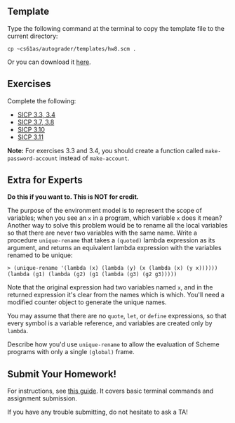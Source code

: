 ## Template

Type the following command at the terminal to copy the template file to the
current directory:

    cp ~cs61as/autograder/templates/hw8.scm .

Or you can download it [here](http://inst.eecs.berkeley.edu/~cs61as/templates/hw8.scm).

## Exercises
  
Complete the following: 

  * [SICP 3.3, 3.4](http://mitpress.mit.edu/sicp/full-text/book/book-Z-H-20.html#%_thm_3.3)
  * [SICP 3.7, 3.8](http://mitpress.mit.edu/sicp/full-text/book/book-Z-H-20.html#%_thm_3.7)
  * [SICP 3.10](http://mitpress.mit.edu/sicp/full-text/book/book-Z-H-21.html#%25_thm_3.10)
  * [SICP 3.11](http://mitpress.mit.edu/sicp/full-text/book/book-Z-H-21.html#%25_thm_3.11) 

**Note:** For exercises 3.3 and 3.4, you should create a function called `make-password-account` instead of `make-account`.

## Extra for Experts

**Do this if you want to. This is NOT for credit.**

  
The purpose of the environment model is to represent the scope of variables;
when you see an `x` in a program, which variable `x` does it mean? Another way
to solve this problem would be to rename all the local variables so that there
are never two variables with the same name. Write a procedure `unique-rename`
that takes a `(quoted)` lambda expression as its argument, and returns an
equivalent lambda expression with the variables renamed to be unique:

    > (unique-rename '(lambda (x) (lambda (y) (x (lambda (x) (y x))))))
    (lambda (g1) (lambda (g2) (g1 (lambda (g3) (g2 g3)))))

Note that the original expression had two variables named `x`, and in the
returned expression it's clear from the names which is which. You'll need a
modified counter object to generate the unique names.

You may assume that there are no `quote`, `let`, or `define` expressions, so
that every symbol is a variable reference, and variables are created only by
`lambda`.

Describe how you'd use `unique-rename` to allow the evaluation of Scheme
programs with only a single `(global)` frame.

## Submit Your Homework!

For instructions, see [this guide](../submit.html). It covers basic terminal commands and assignment submission.

If you have any trouble submitting, do not hesitate to ask a TA!
